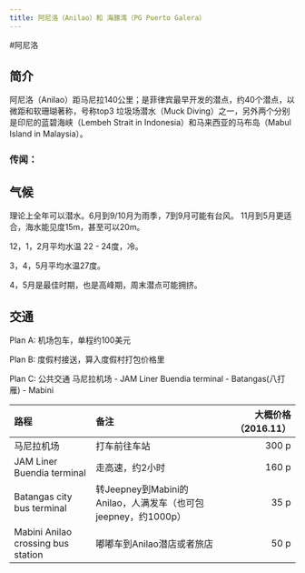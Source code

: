 ```yaml
---
title: 阿尼洛（Anilao）和 海豚湾（PG Puerto Galera）
---
```

#阿尼洛
## 简介
阿尼洛（Anilao）距马尼拉140公里；是菲律宾最早开发的潜点，约40个潜点，以微距和软珊瑚著称，号称top3 垃圾场潜水（Muck Diving）之一，另外两个分别是印尼的蓝碧海峡（Lembeh Strait in Indonesia）和马来西亚的马布岛（Mabul Island in Malaysia）。
### 传闻：


## 气候
理论上全年可以潜水。6月到9/10月为雨季，7到9月可能有台风。
11月到5月更适合，海水能见度15m，甚至可以20m。

12，1，2月平均水温 22 - 24度，冷。

3，4，5月平均水温27度。

4，5月是最佳时期，也是高峰期，周末潜点可能拥挤。

## 交通
Plan A: 机场包车，单程约100美元

Plan B: 度假村接送，算入度假村打包价格里

Plan C: 公共交通
   马尼拉机场 - JAM Liner Buendia terminal - Batangas(八打雁) - Mabini
   
| 路程           | 备注            |    大概价格（2016.11）    |
|:------------- |:--------------- | -------------:|
| 马尼拉机场      | 打车前往车站 |         300 p |
| JAM Liner Buendia terminal      | 走高速，约2小时        |  160 p |
| Batangas city bus terminal | 转Jeepney到Mabini的Anilao，人满发车（也可包jeepney，约1000p）    | 35 p           |
| Mabini Anilao crossing bus station| 嘟嘟车到Anilao潜店或者旅店 | 50 p|
